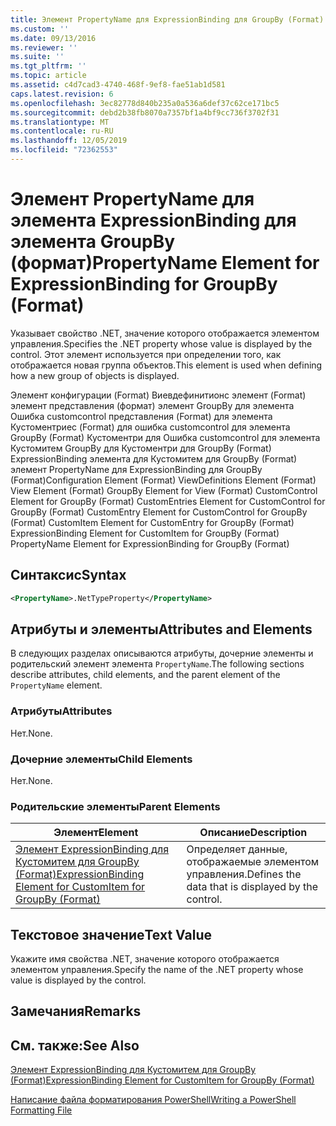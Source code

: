 ```yaml
---
title: Элемент PropertyName для ExpressionBinding для GroupBy (Format) | Документация Майкрософт
ms.custom: ''
ms.date: 09/13/2016
ms.reviewer: ''
ms.suite: ''
ms.tgt_pltfrm: ''
ms.topic: article
ms.assetid: c4d7cad3-4740-468f-9ef8-fae51ab1d581
caps.latest.revision: 6
ms.openlocfilehash: 3ec82778d840b235a0a536a6def37c62ce171bc5
ms.sourcegitcommit: debd2b38fb8070a7357bf1a4bf9cc736f3702f31
ms.translationtype: MT
ms.contentlocale: ru-RU
ms.lasthandoff: 12/05/2019
ms.locfileid: "72362553"
---
```

# <a name="propertyname-element-for-expressionbinding-for-groupby-format"></a><span data-ttu-id="f5ec7-102">Элемент PropertyName для элемента ExpressionBinding для элемента GroupBy (формат)</span><span class="sxs-lookup"><span data-stu-id="f5ec7-102">PropertyName Element for ExpressionBinding for GroupBy (Format)</span></span>

<span data-ttu-id="f5ec7-103">Указывает свойство .NET, значение которого отображается элементом управления.</span><span class="sxs-lookup"><span data-stu-id="f5ec7-103">Specifies the .NET property whose value is displayed by the control.</span></span> <span data-ttu-id="f5ec7-104">Этот элемент используется при определении того, как отображается новая группа объектов.</span><span class="sxs-lookup"><span data-stu-id="f5ec7-104">This element is used when defining how a new group of objects is displayed.</span></span>

<span data-ttu-id="f5ec7-105">Элемент конфигурации (Format) Виевдефинитионс элемент (Format) элемент представления (формат) элемент GroupBy для элемента Ошибка customcontrol представления (Format) для элемента Кустоментриес (Format) для ошибка customcontrol для элемента GroupBy (Format) Кустоментри для Ошибка customcontrol для элемента Кустомитем GroupBy для Кустоментри для GroupBy (Format) ExpressionBinding элемента для Кустомитем для GroupBy (Format) элемент PropertyName для ExpressionBinding для GroupBy (Format)</span><span class="sxs-lookup"><span data-stu-id="f5ec7-105">Configuration Element (Format) ViewDefinitions Element (Format) View Element (Format) GroupBy Element for View (Format) CustomControl Element for GroupBy (Format) CustomEntries Element for CustomControl for GroupBy (Format) CustomEntry Element for CustomControl for GroupBy (Format) CustomItem Element for CustomEntry for GroupBy (Format) ExpressionBinding Element for CustomItem for GroupBy (Format) PropertyName Element for ExpressionBinding for GroupBy (Format)</span></span>

## <a name="syntax"></a><span data-ttu-id="f5ec7-106">Синтаксис</span><span class="sxs-lookup"><span data-stu-id="f5ec7-106">Syntax</span></span>

```xml
<PropertyName>.NetTypeProperty</PropertyName>
```

## <a name="attributes-and-elements"></a><span data-ttu-id="f5ec7-107">Атрибуты и элементы</span><span class="sxs-lookup"><span data-stu-id="f5ec7-107">Attributes and Elements</span></span>

<span data-ttu-id="f5ec7-108">В следующих разделах описываются атрибуты, дочерние элементы и родительский элемент элемента `PropertyName`.</span><span class="sxs-lookup"><span data-stu-id="f5ec7-108">The following sections describe attributes, child elements, and the parent element of the `PropertyName` element.</span></span>

### <a name="attributes"></a><span data-ttu-id="f5ec7-109">Атрибуты</span><span class="sxs-lookup"><span data-stu-id="f5ec7-109">Attributes</span></span>

<span data-ttu-id="f5ec7-110">Нет.</span><span class="sxs-lookup"><span data-stu-id="f5ec7-110">None.</span></span>

### <a name="child-elements"></a><span data-ttu-id="f5ec7-111">Дочерние элементы</span><span class="sxs-lookup"><span data-stu-id="f5ec7-111">Child Elements</span></span>

<span data-ttu-id="f5ec7-112">Нет.</span><span class="sxs-lookup"><span data-stu-id="f5ec7-112">None.</span></span>

### <a name="parent-elements"></a><span data-ttu-id="f5ec7-113">Родительские элементы</span><span class="sxs-lookup"><span data-stu-id="f5ec7-113">Parent Elements</span></span>

|<span data-ttu-id="f5ec7-114">Элемент</span><span class="sxs-lookup"><span data-stu-id="f5ec7-114">Element</span></span>|<span data-ttu-id="f5ec7-115">Описание</span><span class="sxs-lookup"><span data-stu-id="f5ec7-115">Description</span></span>|
|-------------|-----------------|
|[<span data-ttu-id="f5ec7-116">Элемент ExpressionBinding для Кустомитем для GroupBy (Format)</span><span class="sxs-lookup"><span data-stu-id="f5ec7-116">ExpressionBinding Element for CustomItem for GroupBy (Format)</span></span>](./expressionbinding-element-for-customitem-for-groupby-format.md)|<span data-ttu-id="f5ec7-117">Определяет данные, отображаемые элементом управления.</span><span class="sxs-lookup"><span data-stu-id="f5ec7-117">Defines the data that is displayed by the control.</span></span>|

## <a name="text-value"></a><span data-ttu-id="f5ec7-118">Текстовое значение</span><span class="sxs-lookup"><span data-stu-id="f5ec7-118">Text Value</span></span>

<span data-ttu-id="f5ec7-119">Укажите имя свойства .NET, значение которого отображается элементом управления.</span><span class="sxs-lookup"><span data-stu-id="f5ec7-119">Specify the name of the .NET property whose value is displayed by the control.</span></span>

## <a name="remarks"></a><span data-ttu-id="f5ec7-120">Замечания</span><span class="sxs-lookup"><span data-stu-id="f5ec7-120">Remarks</span></span>

## <a name="see-also"></a><span data-ttu-id="f5ec7-121">См. также:</span><span class="sxs-lookup"><span data-stu-id="f5ec7-121">See Also</span></span>

[<span data-ttu-id="f5ec7-122">Элемент ExpressionBinding для Кустомитем для GroupBy (Format)</span><span class="sxs-lookup"><span data-stu-id="f5ec7-122">ExpressionBinding Element for CustomItem for GroupBy (Format)</span></span>](./expressionbinding-element-for-customitem-for-groupby-format.md)

[<span data-ttu-id="f5ec7-123">Написание файла форматирования PowerShell</span><span class="sxs-lookup"><span data-stu-id="f5ec7-123">Writing a PowerShell Formatting File</span></span>](./writing-a-powershell-formatting-file.md)
